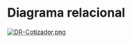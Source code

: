 # Diagrama relacional

[![DR-Cotizador.png](https://i.postimg.cc/qRRj0qhd/DR-Cotizador.png)](https://postimg.cc/hJk91S1C)
